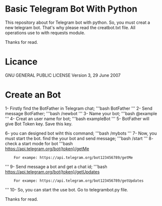 # Basic Telegram Bot With Python
This repository about for Telegram bot with python. So, you must creat a new telegram bot. That's why please read the creatbot.txt file. All operations use to with requests module.

Thanks for read. 

# Licance
GNU GENERAL PUBLIC LICENSE
Version 3, 29 June 2007

# Create an Bot
1- Firstly find the BotFather in Telegram chat;
'''bash
        BotFather
'''
2- Send message BotFather;
'''bash
        /newbot
'''
3- Name your bot;
'''bash
        @example
'''
4- Creat an user name for bot;
'''bash
        exampleBot
'''
5- BotFather will give Bot Token key. Save this key.

6- you can designed bot wiht this command;
'''bash
        /mybots
'''
7- Now, you must start the bot. find the your bot and send message;
'''bash
        /start
'''
8- check a start mode for bot 
'''bash
        https://api.telegram.org/bot{token}/getMe
        
        For exampe: https://api.telegram.org/bot123456789/getMe
'''
9- Send message a bot and get a chat id;
'''bash
        https://api.telegram.org/bot{token}/getUpdates

        For exampe: https://api.telegram.org/bot123456789/getUpdates
'''
10- So, you can start the use bot. Go to telegrambot.py file.

Thanks for read.

